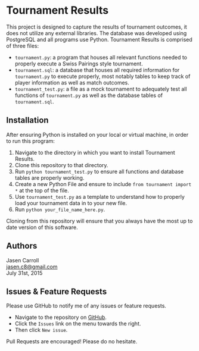 # Tournament Results

This project is designed to capture the results of tournament outcomes, it does not utilize any external libraries. The database was developed using PostgreSQL and all programs use Python. Tournament Results is comprised of three files:

* `tournament.py`: a program that houses all relevant functions needed to properly execute a Swiss Pairings style tournament.
* `tournament.sql`: a database that houses all required information for `tournament.py` to execute properly, most notably tables to keep track of player information as well as match outcomes.
* `tournament_test.py`: a file as a mock tournament to adequately test all functions of `tournament.py` as well as the database tables of `tournament.sql`.

## Installation

After ensuring Python is installed on your local or virtual machine, in order to run this program:

1. Navigate to the directory in which you want to install Tournament Results.
2. Clone this repository to that directory.
3. Run `python tournament_test.py` to ensure all functions and database tables are properly working.
4. Create a new Python File and ensure to include `from tournament import *` at the top of the file.
5. Use `tournament_test.py` as a template to understand how to properly load your tournament data in to your new file.
6. Run `python your_file_name_here.py`.

Cloning from this repository will ensure that you always have the most up to date version of this software.

## Authors

Jasen Carroll  
jasen.c8@gmail.com  
July 31st, 2015

## Issues & Feature Requests

Please use GitHub to notify me of any issues or feature requests. 

* Navigate to the repository on [GitHub](https://github.com/jasenc/tournament_results).
* Click the `Issues` link on the menu towards the right.
* Then click `New issue`.

Pull Requests are encouraged! Please do no hesitate.


